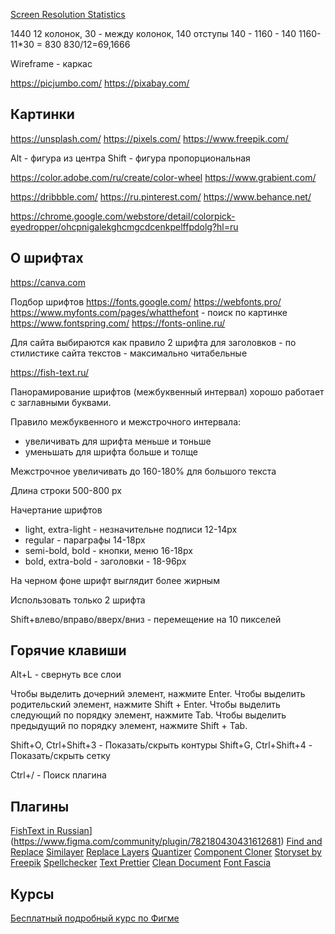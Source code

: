 [Screen Resolution Statistics](https://www.w3schools.com/browsers/browsers_display.asp)

1440
12 колонок, 30 - между колонок, 140 отступы
140 - 1160 - 140
1160-11*30 = 830
830/12=69,1666

Wireframe -  каркас

https://picjumbo.com/
https://pixabay.com/


## Картинки

https://unsplash.com/
https://pixels.com/
https://www.freepik.com/

Alt - фигура из центра
Shift - фигура пропорциональная

https://color.adobe.com/ru/create/color-wheel
https://www.grabient.com/

https://dribbble.com/
https://ru.pinterest.com/
https://www.behance.net/

https://chrome.google.com/webstore/detail/colorpick-eyedropper/ohcpnigalekghcmgcdcenkpelffpdolg?hl=ru



## О шрифтах

https://canva.com

Подбор шрифтов
https://fonts.google.com/
https://webfonts.pro/
https://www.myfonts.com/pages/whatthefont - поиск по картинке
https://www.fontspring.com/
https://fonts-online.ru/

Для сайта выбираются как правило 2 шрифта
для заголовков - по стилистике сайта
текстов - максимально читабельные

https://fish-text.ru/

Панорамирование шрифтов (межбуквенный интервал) хорошо работает с заглавными буквами.

Правило межбуквенного и межстрочного интервала:
- увеличивать для шрифта меньше и тоньше
- уменьшать для шрифта больше и толще

Межстрочное увеличивать до 160-180% для большого текста

Длина строки 500-800 px

Начертание шрифтов
- light, extra-light - незначительне подписи 12-14px
- regular - параграфы 14-18px
- semi-bold, bold - кнопки, меню 16-18px
- bold, extra-bold - заголовки - 18-96px

На черном фоне шрифт выглядит более жирным

Использовать только 2 шрифта

Shift+влево/вправо/вверх/вниз - перемещение на 10 пикселей

## Горячие клавиши

Alt+L - свернуть все слои

Чтобы выделить дочерний элемент, нажмите Enter.
Чтобы выделить родительский элемент, нажмите Shift + Enter.
Чтобы выделить следующий по порядку элемент, нажмите Tab.
Чтобы выделить предыдущий по порядку элемент, нажмите Shift + Tab.

Shift+O, Ctrl+Shift+3 - Показать/скрыть контуры
Shift+G, Ctrl+Shift+4 - Показать/скрыть сетку

Ctrl+/ - Поиск плагина

## Плагины

[FishText in Russian](fish-text.ru)](https://www.figma.com/community/plugin/782180430431612681)
[Find and Replace](https://www.figma.com/community/plugin/735072959812183643)
[Similayer](https://www.figma.com/community/plugin/735733267883397781)
[Replace Layers](https://www.figma.com/community/plugin/854164523358810429)
[Quantizer](https://www.figma.com/community/plugin/753298710088509926)
[Component Cloner](https://www.figma.com/community/plugin/736564662640346811)
[Storyset by Freepik](https://www.figma.com/community/plugin/865232148477039928)
[Spellchecker](https://www.figma.com/community/plugin/738839069237725273)
[Text Prettier](https://www.figma.com/community/plugin/783077214649465682)
[Clean Document](https://www.figma.com/community/plugin/767379019764649932)
[Font Fascia](https://www.figma.com/community/plugin/746097413727734148)

## Курсы

[Бесплатный подробный курс по Фигме](https://www.youtube.com/playlist?list=PLM2Q6lcZo4MexclJrYxA0Is42qWBBuHpB)
